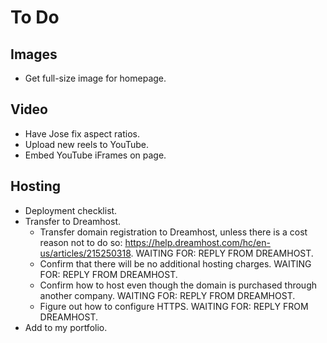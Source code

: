 # To Do

## Images

- Get full-size image for homepage.


## Video

- Have Jose fix aspect ratios.
- Upload new reels to YouTube.
- Embed YouTube iFrames on page.


## Hosting

- Deployment checklist.
- Transfer to Dreamhost.
  - Transfer domain registration to Dreamhost, unless there is a cost reason not to do so: https://help.dreamhost.com/hc/en-us/articles/215250318. WAITING FOR: REPLY FROM DREAMHOST.
  - Confirm that there will be no additional hosting charges. WAITING FOR: REPLY FROM DREAMHOST.
  - Confirm how to host even though the domain is purchased through another company. WAITING FOR: REPLY FROM DREAMHOST.
  - Figure out how to configure HTTPS. WAITING FOR: REPLY FROM DREAMHOST.
- Add to my portfolio.